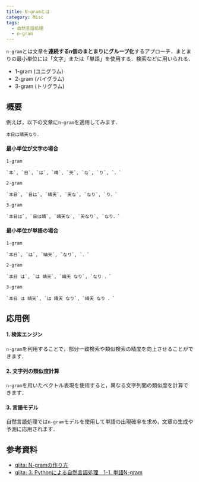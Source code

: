 ```yaml
---
title: N-gramとは
category: Misc
tags:
  - 自然言語処理
  - n-gram
---
```


`n-gram`とは文章を**連続するn個のまとまりにグループ化**するアプローチ．まとまりの最小単位には「文字」または「単語」を使用する．検索などに用いられる．

<!-- more -->

- 1-gram (ユニグラム)
- 2-gram (バイグラム)
- 3-gram (トリグラム)


## 概要

例えば，以下の文章に`n-gram`を適用してみます．

```
本日は晴天なり．
```

#### 最小単位が文字の場合

`1-gram`
```
`本`, `日`, `は`, `晴`, `天`, `な`, `り`, `．`
```

`2-gram`
```
`本日`, `日は`, `晴天`, `天な`, `なり`, `り．`
```

`3-gram`
```
`本日は`, `日は晴`, `晴天な`, `天なり`, `なり．`
```

#### 最小単位が単語の場合

`1-gram`
```
`本日`, `は`, `晴天`, `なり`, `．`
```

`2-gram`
```
`本日 は`, `は 晴天`, `晴天 なり`, `なり ．`
```

`3-gram`
```
`本日 は 晴天`, `は 晴天 なり`, `晴天 なり ．`
```


## 応用例

#### 1. 検索エンジン
`n-gram`を利用することで，部分一致検索や類似検索の精度を向上させることができます．

#### 2. 文字列の類似度計算
`n-gram`を用いたベクトル表現を使用すると，異なる文字列間の類似度を計算できます．

#### 3. 言語モデル
自然言語処理では`n-gram`モデルを使用して単語の出現確率を求め，文章の生成や予測に応用されます．


## 参考資料
- [qiita: N-gramの作り方](https://qiita.com/kazmaw/items/4df328cba6429ec210fb)
- [qiita: 3. Pythonによる自然言語処理　1-1. 単語N-gram](https://qiita.com/y_itoh/items/82222af50bf1f80255eb)


<!-- リンク -->